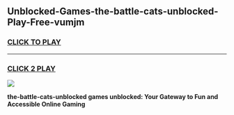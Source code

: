
## Unblocked-Games-the-battle-cats-unblocked-Play-Free-vumjm
<h3>
<a href="https://premium76.site?title=the-battle-cats-unblocked&ref=23A">CLICK TO PLAY</a></h3>
<hr>

<h3>
<a href="https://premium76.site?title=the-battle-cats-unblocked&ref=23A">CLICK 2 PLAY</a>
  
</h3>

<a href="https://premium76.site?title=the-battle-cats-unblocked&ref=23A"><img src="https://clearcache.store/games.png"></a>


**the-battle-cats-unblocked games unblocked: Your Gateway to Fun and Accessible Online Gaming**
